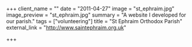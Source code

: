 +++
client_name = ""
date = "2011-04-27"
image = "st_ephraim.jpg"
image_preview = "st_ephraim.jpg"
summary = "A website I developed for our parish."
tags = ["volunteering"]
title = "St Ephraim Orthodox Parish"
external_link = "http://www.saintephraim.org.uk"

+++
